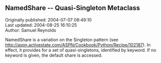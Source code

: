 ## NamedShare -- Quasi-Singleton Metaclass  
Originally published: 2004-07-07 08:49:10  
Last updated: 2004-08-25 16:10:25  
Author: Samuel Reynolds  
  
NamedShare is a variation on the Singleton pattern (see http://aspn.activestate.com/ASPN/Cookbook/Python/Recipe/102187). In effect, it provides for a set of quasi-singletons, identified by keyword. If no keyword is given, the default share is accessed.